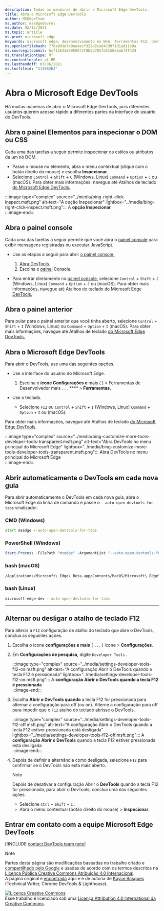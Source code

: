 ```yaml
---
description: Todas as maneiras de abrir o Microsoft Edge DevTools.
title: Abra o Microsoft Edge DevTools
author: MSEdgeTeam
ms.author: msedgedevrel
ms.date: 02/12/2021
ms.topic: article
ms.prod: microsoft-edge
keywords: microsoft edge, desenvolvimento na Web, ferramentas F12, devtools
ms.openlocfilehash: 770a9d3e7a0eaaecf322d2ca847d971d1ad11b9a
ms.sourcegitcommit: 6cf12643e9959873f8b5d785fd6158eeab74f424
ms.translationtype: MT
ms.contentlocale: pt-BR
ms.lasthandoff: 03/06/2021
ms.locfileid: "11398263"
---
```

<!-- Copyright Kayce Basques 

   Licensed under the Apache License, Version 2.0 (the "License");
   you may not use this file except in compliance with the License.
   You may obtain a copy of the License at

       https://www.apache.org/licenses/LICENSE-2.0

   Unless required by applicable law or agreed to in writing, software
   distributed under the License is distributed on an "AS IS" BASIS,
   WITHOUT WARRANTIES OR CONDITIONS OF ANY KIND, either express or implied.
   See the License for the specific language governing permissions and
   limitations under the License. -->

# <a name="open-microsoft-edge-devtools"></a>Abra o Microsoft Edge DevTools  

Há muitas maneiras de abrir o Microsoft Edge DevTools, pois diferentes usuários querem acesso rápido a diferentes partes da interface do usuário do DevTools.  

## <a name="open-the-elements-panel-to-inspect-the-dom-or-css"></a>Abra o painel Elementos para inspecionar o DOM ou CSS  

Cada uma das tarefas a seguir permite inspecionar os estilos ou atributos de um nó DOM.

*   Passe o mouse no elemento, abra o menu contextual \(clique com o botão direito do mouse\) e escolha **Inspecionar**.  
*   Selecione `Control` + `Shift` + `C` \(Windows, Linux\) `Command` + `Option` + `C` ou \(macOS\).  Para obter mais informações, navegue até Atalhos de teclado [do Microsoft Edge DevTools.][DevtoolsShortcutsIndex]  

:::image type="complex" source="../media/bing-right-click-inspect.msft.png" alt-text="A opção Inspecionar" lightbox="../media/bing-right-click-inspect.msft.png":::
   A **opção Inspecionar**  
:::image-end:::  

<!--Navigate to [Get Started With Viewing And Changing CSS][GetStartedCSS].  -->  

## <a name="open-the-console-panel"></a>Abra o painel console  

Cada uma das tarefas a seguir permite que você abra o [painel console][DevtoolsConsoleIndex] para exibir mensagens registradas ou executar JavaScript.  

*   Use as etapas a seguir para abrir [o painel console.][DevtoolsConsoleIndex]  
    
    1.  [Abra DevTools](#open-microsoft-edge-devtools).  
    1.  Escolha o [painel][DevtoolsConsoleIndex] Console.  

*   Para entrar diretamente no [painel console,][DevtoolsConsoleIndex] selecione `Control` + `Shift` + `J` \(Windows, Linux\) `Command` + `Option` + `J` ou \(macOS\).  Para obter mais informações, navegue até Atalhos de teclado [do Microsoft Edge DevTools.][DevtoolsShortcutsIndex]  

<!--Navigate to [Get Started With The Console][ConsoleGetStarted].  -->

## <a name="open-the-previous-panel"></a>Abra o painel anterior  

Para pular para o painel anterior que você tinha aberto, selecione `Control` + `Shift` + `I` \(Windows, Linux\) ou `Command` + `Option` + `I` \(macOS\).  Para obter mais informações, navegue até Atalhos de teclado [do Microsoft Edge DevTools.][DevtoolsShortcutsIndex]  

## <a name="open-microsoft-edge-devtools"></a>Abra o Microsoft Edge DevTools  

Para abrir o DevTools, use uma das seguintes opções.  

*   Use a interface do usuário do Microsoft Edge.  
    
    1.  Escolha o **ícone Configurações e** mais \( \) > Ferramentas de Desenvolvedor mais `...` ****  >   **Ferramentas.**  
    
*   Use o teclado.  
    *   Selecione `F12` ou `Control` + `Shift` + `I` \(Windows, Linux\) `Command` + `Option` + `I` ou \(macOS\).  

Para obter mais informações, navegue até Atalhos de teclado [do Microsoft Edge DevTools.][DevtoolsShortcutsIndex]  

:::image type="complex" source="../media/bing-customize-more-tools-developer-tools-transparent.msft.png" alt-text="Abra DevTools no menu principal do Microsoft Edge" lightbox="../media/bing-customize-more-tools-developer-tools-transparent.msft.png":::
   Abra DevTools no menu principal do Microsoft Edge  
:::image-end:::  

## <a name="auto-open-devtools-on-every-new-tab"></a>Abrir automaticamente o DevTools em cada nova guia  

Para abrir automaticamente o DevTools em cada nova guia, abra o Microsoft Edge da linha de comando e passe o `--auto-open-devtools-for-tabs` sinalizador.  

### [<a name="cmd-windows"></a>CMD (Windows)](#tab/cmd-Windows/)  

<a id="auto-open-devtools-command-line"></a>  

```cmd
start msedge --auto-open-devtools-for-tabs
```  

### [<a name="powershell-windows"></a>PowerShell (Windows)](#tab/powershell-Windows/)  

<a id="auto-open-devtools-command-line"></a>  

```powershell
Start-Process -FilePath "msedge" -ArgumentList "--auto-open-devtools-for-tabs"
```  

### [<a name="bash-macos"></a>bash (macOS)](#tab/bash-macos/)  

<a id="auto-open-devtools-command-line"></a>  

```bash
/Applications/Microsoft\ Edge\ Beta.app/Contents/MacOS/Microsoft\ Edge\ Beta --auto-open-devtools-for-tabs
```  

### [<a name="bash-linux"></a>bash (Linux)](#tab/bash-linux/)  

<a id="auto-open-devtools-command-line"></a>  

```bash
microsoft-edge-dev --auto-open-devtools-for-tabs
```  

* * *  

## <a name="toggle-the-f12-keyboard-shortcut-on-or-off"></a>Alternar ou desligar o atalho de teclado F12  

Para alterar a `F12` configuração de atalho do teclado que abre o DevTools, conclua as seguintes ações.  

1.  Escolha o ícone **configurações e mais** \( `...` \) ícone > **Configurações**.  
1.  Em **Configurações de pesquisa,** digite `Developer Tools` .  
    
    :::image type="complex" source="../media/settings-developer-tools-f12-on.msft.png" alt-text="A configuração Abrir o DevTools quando a tecla F12 é pressionada" lightbox="../media/settings-developer-tools-f12-on.msft.png":::
       A **configuração Abrir o DevTools quando a tecla F12 é pressionada**  
    :::image-end:::  
    
1.  Escolha **Abrir o DevTools quando** a tecla F12 for pressionada para alternar a configuração para off \(ou on\).  Alterne a configuração para off para impedir que o `F12` atalho do teclado abrisse o DevTools.  
    
    :::image type="complex" source="../media/settings-developer-tools-f12-off.msft.png" alt-text="A configuração Abrir o DevTools quando a tecla F12 estiver pressionada está desligada" lightbox="../media/settings-developer-tools-f12-off.msft.png":::
       A **configuração Abrir o DevTools** quando a tecla F12 estiver pressionada está desligada  
    :::image-end:::  
    
1.  Depois de definir a alternância como desligada, selecione `F12` para confirmar se o DevTools não está mais aberto.  
    
    > [!NOTE]
    > Depois de desativar a configuração Abrir o **DevTools** quando a tecla F12 for pressionada, para abrir o DevTools, conclua uma das seguintes ações.  
    > 
    > *   Selecione `Ctrl` + `Shift` + `I` .  
    > *   Abra o menu contextual \(botão direito do mouse\) > **Inspecionar**.  
    
## <a name="getting-in-touch-with-the-microsoft-edge-devtools-team"></a>Entrar em contato com a equipe Microsoft Edge DevTools  

[!INCLUDE [contact DevTools team note](../includes/contact-devtools-team-note.md)]  

<!-- links -->  

[DevtoolsConsoleIndex]: ../console/index.md "Visão geral do console | Microsoft Docs"  
[DevtoolsShortcutsIndex]: ../shortcuts/index.md "Atalhos de teclado do Microsoft Edge DevTools | Microsoft Docs"  

<!--[ConsoleGetStarted]: /microsoft-edge/devtools-guide-chromium/console/get-started ""  -->  
<!--[GetStartedCSS]: /microsoft-edge/devtools-guide-chromium/css "CSS"  -->

> [!NOTE]
> Partes desta página são modificações baseadas no trabalho criado e [compartilhado pelo Google][GoogleSitePolicies] e usadas de acordo com os termos descritos na [Licença Pública Creative Commons Atribuição 4.0 Internacional][CCA4IL].  
> A página original é [encontrada](https://developers.google.com/web/tools/chrome-devtools/open) aqui e é de autoria de [Kayce Basques][KayceBasques] \(Technical Writer, Chrome DevTools \& Lighthouse\).  

[![Licença Creative Commons][CCby4Image]][CCA4IL]  
Esse trabalho é licenciado sob uma [Licença Attribution 4.0 International da Creative Commons][CCA4IL].  

[CCA4IL]: https://creativecommons.org/licenses/by/4.0  
[CCby4Image]: https://i.creativecommons.org/l/by/4.0/88x31.png  
[GoogleSitePolicies]: https://developers.google.com/terms/site-policies  
[KayceBasques]: https://developers.google.com/web/resources/contributors/kaycebasques  
